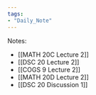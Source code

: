 ```yaml
---
tags:
- "Daily_Note"
---
```


Notes:
- [[MATH 20C Lecture 2]]
- [[DSC 20 Lecture 2]]
- [[COGS 9 Lecture 2]]
- [[MATH 20D Lecture 2]]
- [[DSC 20 Discussion 1]]